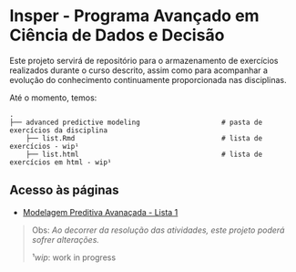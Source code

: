 # Insper - Programa Avançado em Ciência de Dados e Decisão 

Este projeto servirá de repositório para o armazenamento de exercícios realizados durante o curso descrito, assim como para acompanhar a evolução do conhecimento continuamente proporcionada nas disciplinas.

Até o momento, temos:

```
.
├── advanced predictive modeling                    # pasta de exercícios da disciplina
    ├── list.Rmd                                    # lista de exercícios - wip¹ 
    ├── list.html                                   # lista de exercícios em html - wip¹
```

## Acesso às páginas

* [Modelagem Preditiva Avanaçada - Lista 1](https://github.com/dgslv/insper/blob/master/advanced%20predictive%20modeling/list.html)

> Obs: *Ao decorrer da resolução das atividades, este projeto poderá sofrer alterações.*
> 
> ¹*wip*: work in progress
    
 
